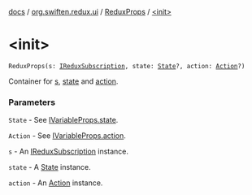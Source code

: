 [docs](../../index.md) / [org.swiften.redux.ui](../index.md) / [ReduxProps](index.md) / [&lt;init&gt;](./-init-.md)

# &lt;init&gt;

`ReduxProps(s: `[`IReduxSubscription`](../../org.swiften.redux.core/-i-redux-subscription/index.md)`, state: `[`State`](index.md#State)`?, action: `[`Action`](index.md#Action)`?)`

Container for [s](s.md), [state](state.md) and [action](action.md).

### Parameters

`State` - See [IVariableProps.state](../-i-variable-props/state.md).

`Action` - See [IVariableProps.action](../-i-variable-props/action.md).

`s` - An [IReduxSubscription](../../org.swiften.redux.core/-i-redux-subscription/index.md) instance.

`state` - A [State](index.md#State) instance.

`action` - An [Action](index.md#Action) instance.